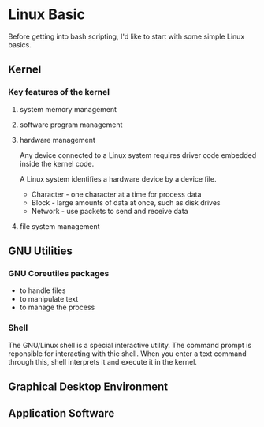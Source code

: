 # Linux Basic
Before getting into bash scripting, I'd like to start with some simple Linux basics.

## Kernel

### Key features of the kernel
1. system memory management

2. software program management

3. hardware management

   Any device connected to a Linux system requires driver code embedded inside the kernel code.

   A Linux system identifies a hardware device by a device file.
      
      * Character   - one character at a time for process data
      * Block       - large amounts of data at once, such as disk drives
      * Network     - use packets to send and receive data


4. file system management


## GNU Utilities

### GNU Coreutiles packages

   * to handle files
   * to manipulate text
   * to manage the process

### Shell
The GNU/Linux shell is a special interactive utility. The command prompt is reponsible for interacting with thie shell.
When you enter a text command through this, shell interprets it and execute it in the kernel.

## Graphical Desktop Environment


## Application Software
